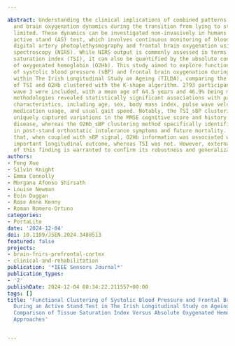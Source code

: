 ---
abstract: Understanding the clinical implications of combined patterns of blood pressure
  and brain oxygenation dynamics during the transition from lying to standing remains
  limited. These dynamics can be investigated non-invasively in humans through a standardized
  active stand (AS) test, which involves continuous monitoring of blood pressure using
  digital artery photoplethysmography and frontal brain oxygenation using near-infrared
  spectroscopy (NIRS). While NIRS output is commonly assessed in terms of the tissue
  saturation index (TSI), it can also be quantified by the absolute concentration
  of oxygenated hemoglobin (O2Hb). This study aimed to explore functional clustering
  of systolic blood pressure (sBP) and frontal brain oxygenation during the AS test
  within The Irish Longitudinal Study on Ageing (TILDA), comparing the health correlates
  of TSI and O2Hb clustered with the K-shape algorithm. 2793 participants from TILDA
  wave 3 were included, with a mean age of 64.5 years and 46.9% being male. Both clustering
  methodologies revealed statistically significant associations with participants’
  characteristics, including age, sex, body mass index, pulse wave velocity, cardiovascular
  medication usage, and usual gait speed. Notably, the TSI_sBP clustering approach
  uniquely captured variations in the MMSE cognitive score and history of cardiovascular
  disease, whereas the O2Hb_sBP clustering method specifically identified variations
  in post-stand orthostatic intolerance symptoms and future mortality. It was revealed
  that, when coupled with sBP signal, O2Hb information was associated with a clinically
  important longitudinal outcome, whereas TSI was not. However, external validation
  of this finding is warranted to confirm its robustness and generalizability.
authors:
- Feng Xue
- Silvin Knight
- Emma Connolly
- Morgana Afonso Shirsath
- Louise Newman
- Eoin Duggan
- Rose Anne Kenny
- Roman Romero-Ortuno
categories:
- PortaLite
date: '2024-12-04'
doi: 10.1109/JSEN.2024.3488513
featured: false
projects:
- brain-fnirs-prefrontal-cortex
- clinical-and-rehabilitation
publication: '*IEEE Sensors Journal*'
publication_types:
- '2'
publishDate: 2024-12-04 08:34:22.211557+00:00
tags: []
title: 'Functional Clustering of Systolic Blood Pressure and Frontal Brain Oxygenation
  During an Active Stand Test in The Irish Longitudinal Study on Ageing (TILDA): A
  Comparison of Tissue Saturation Index Versus Absolute Oxygenated Hemoglobin Concentration
  Approaches'

---
